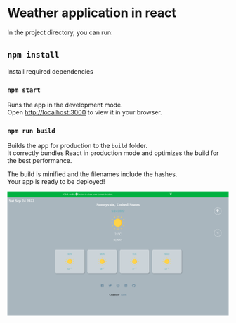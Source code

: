 # Weather application in react

In the project directory, you can run:
## `npm install`

Install required dependencies

### `npm start`

Runs the app in the development mode.\
Open [http://localhost:3000](http://localhost:3000) to view it in your browser.


### `npm run build`

Builds the app for production to the `build` folder.\
It correctly bundles React in production mode and optimizes the build for the best performance.

The build is minified and the filenames include the hashes.\
Your app is ready to be deployed!

![react-app](./src/assets/Screenshot%202022-09-24%208.07.56%20PM.png)
